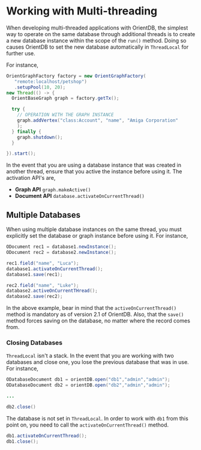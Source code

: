 
# Working with Multi-threading

When developing multi-threaded applications with OrientDB, the simplest way to operate on the same database through additional threads is to create a new database instance within the scope of the `run()` method.  Doing so causes OrientDB to set the new database automatically in `ThreadLocal` for further use.

For instance,

```java
OrientGraphFactory factory = new OrientGraphFactory(
   "remote:localhost/petshop")
   .setupPool(10, 20);
new Thread(() -> {
  OrientBaseGraph graph = factory.getTx();

  try {
    // OPERATION WITH THE GRAPH INSTANCE
    graph.addVertex("class:Account", "name", "Amiga Corporation"
    );
  } finally {
    graph.shutdown();
  }

}).start();
```

In the event that you are using a database instance that was created in another thread, ensure that you active the instance before using it.  The activation API's are,

- **Graph API** `graph.makeActive()`
- **Document API** `database.activateOnCurrentThread()`


## Multiple Databases

When using multiple database instances on the same thread, you must explicitly set the database or graph instance before using it.  For instance,

```java
ODocument rec1 = database1.newInstance();
ODocument rec2 = database2.newInstance();

rec1.field("name", "Luca");
database1.activateOnCurrentThread();
database1.save(rec1);

rec2.field("name", "Luke");
database2.activeOnCurrentTHread();
database2.save(rec2);
```

In the above example, bear in mind that the `activeOnCurrentThread()` method is mandatory as of version 2.1 of OrientDB.  Also, that the `save()` method forces saving on the database, no matter where the record comes from.

### Closing Databases

`ThreadLocal` isn't a stack.  In the event that you are working with two databases and close one, you lose the previous database that was in use.  For instance,

```java
ODatabaseDocument db1 = orientDB.open("db1","admin","admin");
ODatabaseDocument db2 = orientDB.open("db2","admin","admin");

...

db2.close()
```

The database is not set in `ThreadLocal`.  In order to work with `db1` from this point on, you need to call the `activateOnCurrentThread()` method.

```java
db1.activateOnCurrentThread();
db1.close();
```
